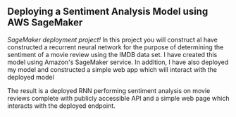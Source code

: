 <h2><strong>Deploying a Sentiment Analysis Model using AWS SageMaker</strong></h2>
<p><em>SageMaker deployment project!</em> In this project you will construct aI have constructed a recurrent neural network for the purpose of determining the sentiment of a movie review using the IMDB data set. I have created this model using Amazon's SageMaker service. In addition, I have also deployed my model and constructed a simple web app which will interact with the deployed model</p>
<p>The result is a deployed RNN performing sentiment analysis on movie reviews complete with publicly accessible API and a simple web page which interacts with the deployed endpoint. </p>
